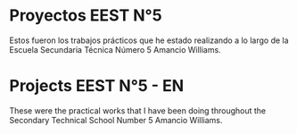 # Proyectos EEST N°5

Estos fueron los trabajos prácticos que he estado realizando a lo largo de la Escuela Secundaria Técnica Número 5 Amancio Williams. 

# Projects EEST N°5 - EN

These were the practical works that I have been doing throughout the Secondary Technical School Number 5 Amancio Williams. 